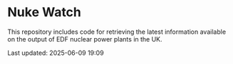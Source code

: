 # Nuke Watch

This repository includes code for retrieving the latest information available on the output of EDF nuclear power plants in the UK.

Last updated: 2025-06-09 19:09
